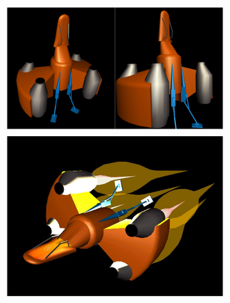 
[![simple space ship](lander.png)](../../viewer.html?model=lander12.x3d)

[![simple space ship](lander.jpg)](lander.html)

